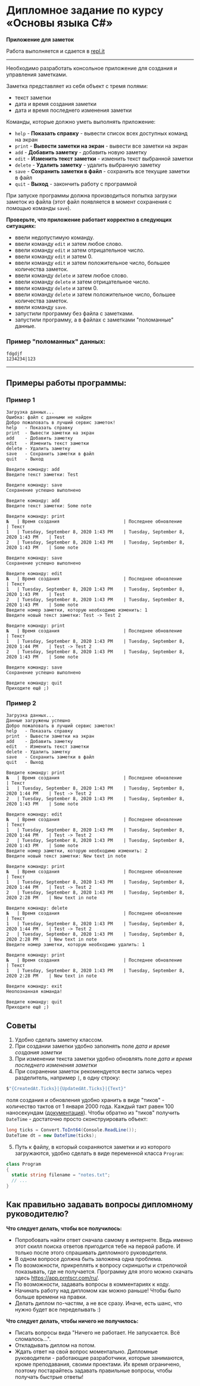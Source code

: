 # Дипломное задание по курсу «Основы языка C#»

**Приложение для заметок**

Работа выполняется и сдается в [repl.it](https://repl.it)

---

Необходимо разработать консольное приложение для создания и управления заметками.

Заметка представляет из себя объект с тремя полями:

- текст заметки
- дата и время создания заметки
- дата и время последнего изменения заметки

Команды, которые должно уметь выполнять приложение:

- `help` - **Показать справку** - вывести список всех доступных команд на экран
- `print` - **Вывести заметки на экран** - вывести все заметки на экран
- `add` - **Добавить заметку** - добавить новую заметку
- `edit` - **Изменить текст заметки** - изменить текст выбранной заметки
- `delete` - **Удалить заметку** - удалить выбранную заметку
- `save` - **Сохранить заметки в файл** - сохранить все текущие заметки в файл
- `quit` - **Выход** - закончить работу с программой

При запуске программы должна производиться попытка загрузки заметок из файла (этот файл появляется в момент сохранения с помощью команды `save`).

 **Проверьте, что приложение работает корректно в следующих ситуациях:**

- ввели недопустимую команду.
- ввели команду `edit` и затем любое слово.
- ввели команду `edit` и затем отрицательное число.
- ввели команду `edit` и затем 0.
- ввели команду `edit` и затем положительное число, большее количества заметок.
- ввели команду `delete` и затем любое слово.
- ввели команду `delete` и затем отрицательное число.
- ввели команду `delete` и затем 0.
- ввели команду `delete` и затем положительное число, большее количества заметок.
- ввели команду `save`.
- запустили программу без файла с заметками.
- запустили программу, а в файлах с заметками "поломанные" данные.

### Пример "поломанных" данных:

```
fdgdjf
1234234|123
```

---

## Примеры работы программы:

### Пример 1

```
Загрузка данных...
Ошибка: файл с данными не найден
Добро пожаловать в лучший сервис заметок!
help   - Показать справку
print  - Вывести заметки на экран
add    - Добавить заметку
edit   - Изменить текст заметки
delete - Удалить заметку
save   - Сохранить заметки в файл
quit   - Выход

Введите команду: add
Введите текст заметки: Test

Введите команду: save
Сохранение успешно выполнено

Введите команду: add
Введите текст заметки: Some note

Введите команду: print
№   | Время создания                        | Последнее обновление                  | Текст
1   | Tuesday, September 8, 2020 1:43 PM    | Tuesday, September 8, 2020 1:43 PM    | Test
2   | Tuesday, September 8, 2020 1:43 PM    | Tuesday, September 8, 2020 1:43 PM    | Some note

Введите команду: save
Сохранение успешно выполнено

Введите команду: edit
№   | Время создания                        | Последнее обновление                  | Текст
1   | Tuesday, September 8, 2020 1:43 PM    | Tuesday, September 8, 2020 1:43 PM    | Test
2   | Tuesday, September 8, 2020 1:43 PM    | Tuesday, September 8, 2020 1:43 PM    | Some note
Введите номер заметки, которую необходимо изменить: 1
Введите новый текст заметки: Test -> Test 2

Введите команду: print
№   | Время создания                        | Последнее обновление                  | Текст
1   | Tuesday, September 8, 2020 1:43 PM    | Tuesday, September 8, 2020 1:44 PM    | Test -> Test 2
2   | Tuesday, September 8, 2020 1:43 PM    | Tuesday, September 8, 2020 1:43 PM    | Some note

Введите команду: save
Сохранение успешно выполнено

Введите команду: quit
Приходите ещё ;)
```

### Пример 2

```
Загрузка данных...
Данные загружены успешно
Добро пожаловать в лучший сервис заметок!
help   - Показать справку
print  - Вывести заметки на экран
add    - Добавить заметку
edit   - Изменить текст заметки
delete - Удалить заметку
save   - Сохранить заметки в файл
quit   - Выход

Введите команду: print
№   | Время создания                        | Последнее обновление                  | Текст
1   | Tuesday, September 8, 2020 1:43 PM    | Tuesday, September 8, 2020 1:44 PM    | Test -> Test 2
2   | Tuesday, September 8, 2020 1:43 PM    | Tuesday, September 8, 2020 1:43 PM    | Some note

Введите команду: edit
№   | Время создания                        | Последнее обновление                  | Текст
1   | Tuesday, September 8, 2020 1:43 PM    | Tuesday, September 8, 2020 1:44 PM    | Test -> Test 2
2   | Tuesday, September 8, 2020 1:43 PM    | Tuesday, September 8, 2020 1:43 PM    | Some note
Введите номер заметки, которую необходимо изменить: 2
Введите новый текст заметки: New text in note

Введите команду: print
№   | Время создания                        | Последнее обновление                  | Текст
1   | Tuesday, September 8, 2020 1:43 PM    | Tuesday, September 8, 2020 1:44 PM    | Test -> Test 2
2   | Tuesday, September 8, 2020 1:43 PM    | Tuesday, September 8, 2020 2:28 PM    | New text in note

Введите команду: delete
№   | Время создания                        | Последнее обновление                  | Текст
1   | Tuesday, September 8, 2020 1:43 PM    | Tuesday, September 8, 2020 1:44 PM    | Test -> Test 2
2   | Tuesday, September 8, 2020 1:43 PM    | Tuesday, September 8, 2020 2:28 PM    | New text in note
Введите номер заметки, которую необходимо удалить: 1

Введите команду: print
№   | Время создания                        | Последнее обновление                  | Текст
1   | Tuesday, September 8, 2020 1:43 PM    | Tuesday, September 8, 2020 2:28 PM    | New text in note

Введите команду: exit
Неопознанная команда!

Введите команду: quit
Приходите ещё ;)
```

## Советы

1. Удобно сделать заметку классом.
2. При создании заметки удобно заполнять поле _дата и время создания заметки_
3. При изменении текста заметки удобно обновлять поле _дата и время последнего изменения заметки_
4. При сохранении заметок рекомендуется вести запись через разделитель, например `|`, в одну строку:

```cs
$"{CreatedAt.Ticks}|{UpdatedAt.Ticks}|{Text}"
```

поля создания и обновления удобно хранить в виде "тиков" - количество тактов от 1 января 2000 года. Каждый такт равен 100 наносекундам ([документация](https://docs.microsoft.com/ru-ru/dotnet/api/system.datetime.ticks?view=netcore-3.1)). Чтобы обратно из "тиков" получить `DateTime` - достаточно просто сконструировать объект:

```cs
long ticks = Convert.ToInt64(Console.ReadLine());
DateTime dt = new DateTime(ticks);
```

5. Путь к файлу, в который сохраняются заметки и из которого загружаются, удобно сделать в виде переменной класса `Program`:

```cs
class Program
{
  static string filename = "notes.txt";
  // ...
}
```

## Как правильно задавать вопросы дипломному руководителю?

**Что следует делать, чтобы все получилось:**

- Попробовать найти ответ сначала самому в интернете. Ведь именно этот скилл поиска ответов пригодится тебе на первой работе. И только после этого спрашивать дипломного руководителя.
- В одном вопросе должна быть заложена одна проблема.
- По возможности, прикреплять к вопросу скриншоты и стрелочкой показывать, где не получается. Программу для этого можно скачать здесь https://app.prntscr.com/ru/.
- По возможности, задавать вопросы в комментариях к коду.
- Начинать работу над дипломом как можно раньше! Чтобы было больше времени на правки.
- Делать диплом по-частям, а не все сразу. Иначе, есть шанс, что нужно будет все переделывать :)

**Что следует делать, чтобы ничего не получилось:**

- Писать вопросы вида "Ничего не работает. Не запускается. Всё сломалось...".
- Откладывать диплом на потом.
- Ждать ответ на свой вопрос моментально. Дипломные руководители - работающие разработчики, которые занимаются, кроме преподавания, своими проектами. Их время ограничено, поэтому постарайтесь задавать правильные вопросы, чтобы получать быстрые ответы!
